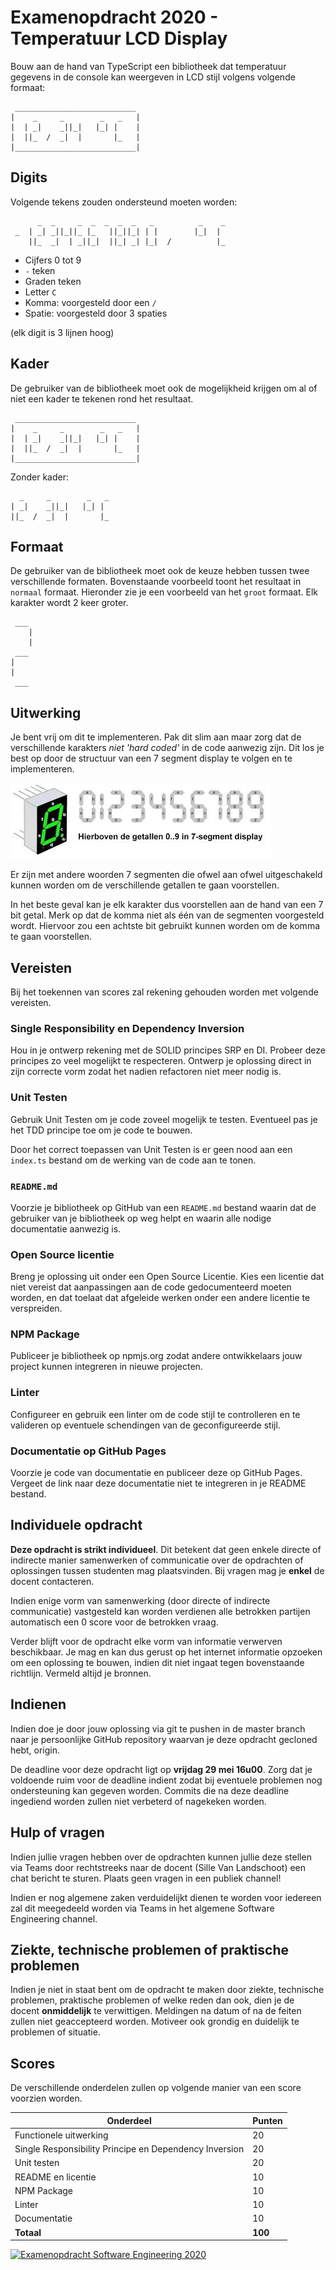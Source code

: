 # Examenopdracht 2020 - Temperatuur LCD Display

Bouw aan de hand van TypeScript een bibliotheek dat temperatuur gegevens in de
console kan weergeven in LCD stijl volgens volgende formaat:

```text
 ___________________________
|    _     _        _   _   |
|  | _|    _||_|   |_| |    |
|  ||_  /  _|  |       |_   |
|___________________________|
```

## Digits

Volgende tekens zouden ondersteund moeten worden:

```text
      _  _     _  _  _  _  _   _          _    _
 _  | _| _||_||_ |_   ||_||_| | |        |_|  |
    ||_  _|  | _||_|  ||_| _| |_|  /          |_
```

- Cijfers 0 tot 9
- `-` teken
- Graden teken
- Letter `C`
- Komma: voorgesteld door een `/`
- Spatie: voorgesteld door 3 spaties

(elk digit is 3 lijnen hoog)

## Kader

De gebruiker van de bibliotheek moet ook de mogelijkheid krijgen om al of niet een
kader te tekenen rond het resultaat.

```text
 ___________________________
|    _     _        _   _   |
|  | _|    _||_|   |_| |    |
|  ||_  /  _|  |       |_   |
|___________________________|
```

Zonder kader:

```text
  _     _        _   _
| _|    _||_|   |_| |
||_  /  _|  |       |_
```

## Formaat

De gebruiker van de bibliotheek moet ook de keuze hebben tussen twee verschillende
formaten. Bovenstaande voorbeeld toont het resultaat in `normaal` formaat. Hieronder
zie je een voorbeeld van het `groot` formaat. Elk karakter wordt 2 keer groter.

```text
 ___
    |
    |
 ___
|
|
 ___
```

## Uitwerking

Je bent vrij om dit te implementeren. Pak dit slim aan maar zorg dat de verschillende
karakters _niet 'hard coded'_ in de code aanwezig zijn. Dit los je best op door
de structuur van een 7 segment display te volgen en te implementeren.

![7 segment](img/7-segment.jpg)

Er zijn met andere woorden 7 segmenten die ofwel aan ofwel uitgeschakeld kunnen
worden om de verschillende getallen te gaan voorstellen.

In het beste geval kan je elk karakter dus voorstellen aan de hand van een 7 bit
getal. Merk op dat de komma niet als één van de segmenten voorgesteld wordt. Hiervoor
zou een achtste bit gebruikt kunnen worden om de komma te gaan voorstellen.

## Vereisten

Bij het toekennen van scores zal rekening gehouden worden met volgende vereisten.

### Single Responsibility en Dependency Inversion

Hou in je ontwerp rekening met de SOLID principes SRP en DI. Probeer deze principes
zo veel mogelijkt te respecteren. Ontwerp je oplossing direct in zijn correcte vorm
zodat het nadien refactoren niet meer nodig is.

### Unit Testen

Gebruik Unit Testen om je code zoveel mogelijk te testen. Eventueel pas je het TDD
principe toe om je code te bouwen.

Door het correct toepassen van Unit Testen is er geen nood aan een `index.ts` bestand
om de werking van de code aan te tonen.

### `README.md`

Voorzie je bibliotheek op GitHub van een `README.md` bestand waarin dat de gebruiker
van je bibliotheek op weg helpt en waarin alle nodige documentatie aanwezig is.

### Open Source licentie

Breng je oplossing uit onder een Open Source Licentie. Kies een licentie dat niet
vereist dat aanpassingen aan de code gedocumenteerd moeten worden, en dat toelaat
dat afgeleide werken onder een andere licentie te verspreiden.

### NPM Package

Publiceer je bibliotheek op npmjs.org zodat andere ontwikkelaars jouw project
kunnen integreren in nieuwe projecten.

### Linter

Configureer en gebruik een linter om de code stijl te controlleren en te valideren
op eventuele schendingen van de geconfigureerde stijl.

### Documentatie op GitHub Pages

Voorzie je code van documentatie en publiceer deze op GitHub Pages. Vergeet de link
naar deze documentatie niet te integreren in je README bestand.

## Individuele opdracht

**Deze opdracht is strikt individueel**. Dit betekent dat geen enkele directe of indirecte
manier samenwerken of communicatie over de opdrachten of oplossingen tussen studenten
mag plaatsvinden. Bij vragen mag je **enkel** de docent contacteren.

Indien enige vorm van samenwerking (door directe of indirecte communicatie) vastgesteld
kan worden verdienen alle betrokken partijen automatisch een 0 score voor de betrokken
vraag.

Verder blijft voor de opdracht elke vorm van informatie verwerven beschikbaar. Je mag
en kan dus gerust op het internet informatie opzoeken om een oplossing te bouwen,
indien dit niet ingaat tegen bovenstaande richtlijn. Vermeld altijd je bronnen.

## Indienen

Indien doe je door jouw oplossing via git te pushen in de master branch naar je
persoonlijke GitHub repository waarvan je deze opdracht gecloned hebt, origin.

De deadline voor deze opdracht ligt op **vrijdag 29 mei 16u00**. Zorg dat je voldoende
ruim voor de deadline indient zodat bij eventuele problemen nog ondersteuning kan
gegeven worden. Commits die na deze deadline ingediend worden zullen niet verbeterd
of nagekeken worden.

## Hulp of vragen

Indien jullie vragen hebben over de opdrachten kunnen jullie deze stellen via Teams
door rechtstreeks naar de docent (Sille Van Landschoot) een chat bericht te sturen.
Plaats geen vragen in een publiek channel!

Indien er nog algemene zaken verduidelijkt dienen te worden voor iedereen zal dit
meegedeeld worden via Teams in het algemene Software Engineering channel.

## Ziekte, technische problemen of praktische problemen

Indien je niet in staat bent om de opdracht te maken door ziekte, technische problemen,
praktische problemen of welke reden dan ook, dien je de docent **onmiddelijk** te
verwittigen. Meldingen na datum of na de feiten zullen niet geaccepteerd worden.
Motiveer ook grondig en duidelijk te problemen of situatie.

## Scores

De verschillende onderdelen zullen op volgende manier van een score voorzien worden.

Onderdeel | Punten
---|---
Functionele uitwerking | 20
Single Responsibility Principe en Dependency Inversion | 20
Unit testen | 20
README en licentie | 10
NPM Package | 10
Linter | 10
Documentatie | 10
**Totaal** | **100**

[![Examenopdracht Software Engineering 2020](https://img.youtube.com/vi/VrnO_HEcD34/0.jpg)](https://www.youtube.com/watch?v=VrnO_HEcD34)
